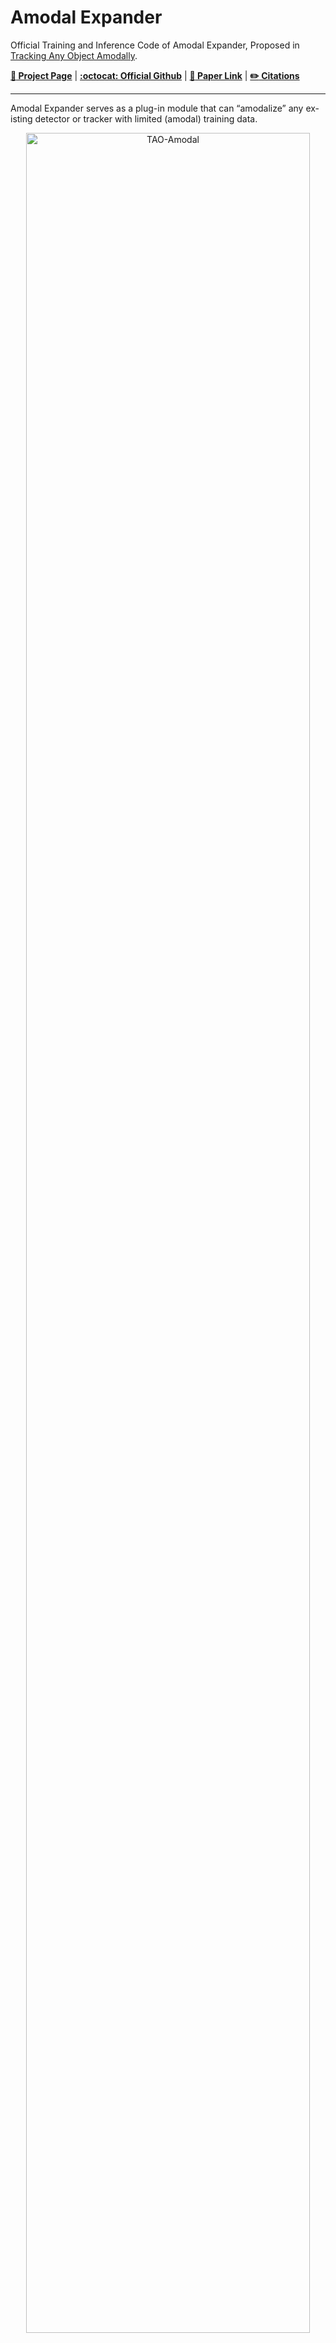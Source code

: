 # Amodal Expander

   Official Training and Inference Code of Amodal Expander, Proposed in [Tracking Any Object Amodally](https://tao-amodal.github.io/).
  <!-- [**:paperclip: Paper Link**]() -->
   [**:orange_book: Project Page**](https://tao-amodal.github.io/) | [**:octocat: Official Github**](https://github.com/WesleyHsieh0806/TAO-Amodal)  | [**:paperclip: Paper Link**](https://arxiv.org/abs/2312.12433) | [**:pencil2: Citations**](#citations)



---

  Amodal Expander serves as a plug-in module that can “amodalize” any ex-isting detector or tracker with limited (amodal) training data.
   
   <div align="center">
  <a href="#school_satchel-get-started"><img width="95%" alt="TAO-Amodal" src="https://github.com/WesleyHsieh0806/Amodal-Expander/assets/55971907/70ddf677-2c88-40d4-8b15-b2b7825d4eff"></a>
   </div>


  :pushpin: Leave a :star: in our [official repository](https://github.com/WesleyHsieh0806/TAO-Amodal) to keep track of the updates.

---


  <h2> Table of Contents</h2>
  <ul>
    <li>
      <a href="#school_satchel-get-started">Get Started</a>
    </li>
    <li>
      <a href="#running-training-and-inference">Training and Inference</a>
    </li>
    <li>
      <a href="#bar_chart-evaluation">Evaluation</a>
    </li>
    <li>
      <a href="#rabbit2-pastenocclude">PasteNOcclude</a>
    </li>
    <li>
      <a href="#citations">Citations</a>
    </li>
  </ul>



---

## :school_satchel: Get Started

See [installation instructions](./docs/INSTALL.md).

## :running: Training and Inference
First [prepare datasets](./datasets/README.md) and check our [MODEL ZOO](./docs/MODEL_ZOO.md) for training/inference instructions.

## :bar_chart: Evaluation
After obtaining the prediction JSON `lvis_instances_results.json` through the above inference pipeline. You can evaluate the tracker results using our [evaluation toolkit](https://github.com/WesleyHsieh0806/TAO-Amodal?tab=readme-ov-file#bar_chart-evaluation).

## :rabbit2: PasteNOcclude
PasteNOcclude serves as a data augmentation technique to automatically generate more occlusion scenarios. 
Check the [Jupyter demo]() and implementation details ([link 1](), [link 2]()).

<div align="center">
  <a href="https://tao-amodal.github.io/"><img width="95%" alt="TAO-Amodal" src="https://github.com/WesleyHsieh0806/Amodal-Expander/assets/55971907/c08286bf-3e8a-464e-b5e3-dd23f389962f"></a>
   </div>

## Acknowledgement
This repository is built upon [Global Tracking Transformer](https://github.com/xingyizhou/GTR) and [Detectron2](https://github.com/facebookresearch/detectron2).

## LICENSE
Check [here](https://github.com/xingyizhou/GTR?tab=readme-ov-file#license) for further details.

## Citations
``` bash
@misc{hsieh2023tracking,
    title={Tracking Any Object Amodally},
    author={Cheng-Yen Hsieh and Tarasha Khurana and Achal Dave and Deva Ramanan},
    year={2023},
    eprint={2312.12433},
    archivePrefix={arXiv},
    primaryClass={cs.CV}
}
```
